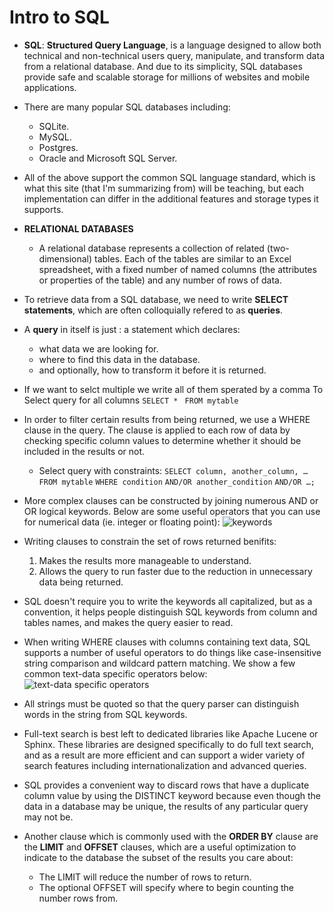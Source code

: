 # Intro to SQL 
- **SQL**: **Structured Query Language**, is a language designed to allow both technical and non-technical users query, manipulate, and transform data from a relational database. And due to its simplicity, SQL databases provide safe and scalable storage for millions of websites and mobile applications.

- There are many popular SQL databases including: 
   * SQLite.
   * MySQL.
   * Postgres.
   * Oracle and Microsoft SQL Server.
- All of the above support the common SQL language standard, which is what this site (that I'm summarizing from) will be teaching, but each implementation can differ in the additional features and storage types it supports.

- **RELATIONAL DATABASES**
  - A relational database represents a collection of related (two-dimensional) tables. Each of the tables are similar to an Excel spreadsheet, with a fixed number of named columns (the attributes or properties of the table) and any number of rows of data.

- To retrieve data from a SQL database, we need to write **SELECT statements**, which are often colloquially refered to as **queries**.
- A **query** in itself is just : a statement which declares:
  * what data we are looking for.
  * where to find this data in the database.
  * and optionally, how to transform it before it is returned.

- If we want to selct multiple we write all of them sperated by a comma To Select query for all columns
    `SELECT * `
    `FROM mytable`
- In order to filter certain results from being returned, we use a WHERE clause in the query. The clause is applied to each row of data by checking specific column values to determine whether it should be included in the results or not.
  - Select query with constraints:
    `SELECT column, another_column, …`
    `FROM mytable`
    `WHERE condition`
    `AND/OR another_condition`
    `AND/OR …;`

- More complex clauses can be constructed by joining numerous AND or OR logical keywords. Below are some useful operators that you can use for numerical data (ie. integer or floating point):
![keywords](https://i.ibb.co/CKf4Yjw/read8.png)

- Writing clauses to constrain the set of rows returned benifits:
   1. Makes the results more manageable to understand.
   2. Allows the query to run faster due to the reduction in unnecessary data being returned.

- SQL doesn't require you to write the keywords all capitalized, but as a convention, it helps people distinguish SQL keywords from column and tables names, and makes the query easier to read.

- When writing WHERE clauses with columns containing text data, SQL supports a number of useful operators to do things like case-insensitive string comparison and wildcard pattern matching. We show a few common text-data specific operators below:
![text-data specific operators](https://i.ibb.co/MS80XHP/read8-1.png)

- All strings must be quoted so that the query parser can distinguish words in the string from SQL keywords.

- Full-text search is best left to dedicated libraries like Apache Lucene or Sphinx. These libraries are designed specifically to do full text search, and as a result are more efficient and can support a wider variety of search features including internationalization and advanced queries.

- SQL provides a convenient way to discard rows that have a duplicate column value by using the DISTINCT keyword because even though the data in a database may be unique, the results of any particular query may not be.

- Another clause which is commonly used with the **ORDER BY** clause are the **LIMIT** and **OFFSET** clauses, which are a useful optimization to indicate to the database the subset of the results you care about: 
   * The LIMIT will reduce the number of rows to return.
   * The optional OFFSET will specify where to begin counting the number rows from.






